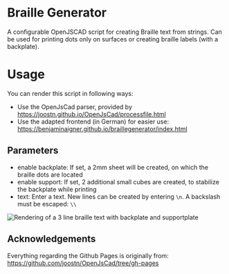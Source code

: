 # Braille Generator

A configurable OpenJSCAD script for creating Braille text from strings. Can be used for printing dots only on surfaces or creating braille labels (with a backplate).

# Usage

You can render this script in following ways:
* Use the OpenJsCad parser, provided by https://joostn.github.io/OpenJsCad/processfile.html
* Use the adapted frontend (in German) for easier use: https://benjaminaigner.github.io/braillegenerator/index.html 

## Parameters

* enable backplate: If set, a 2mm sheet will be created, on which the braille dots are located
* enable support: If set, 2 additional small cubes are created, to stabilize the backplate while printing
* text: Enter a text. New lines can be created by entering `\n`. A backslash must be escaped: `\\`

![Rendering of a 3 line braille text with backplate and supportplate](https://github.com/benjaminaigner/braillegenerator/raw/master/img/braille1.png "Generated braille label with 3 lines, support- and backplate")

## Acknowledgements

Everything regarding the Github Pages is originally from:
https://github.com/joostn/OpenJsCad/tree/gh-pages

